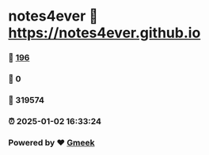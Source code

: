 # notes4ever :link: https://notes4ever.github.io 
### :page_facing_up: [196](https://notes4ever.github.io/tag.html) 
### :speech_balloon: 0 
### :hibiscus: 319574 
### :alarm_clock: 2025-01-02 16:33:24 
### Powered by :heart: [Gmeek](https://github.com/Meekdai/Gmeek)
